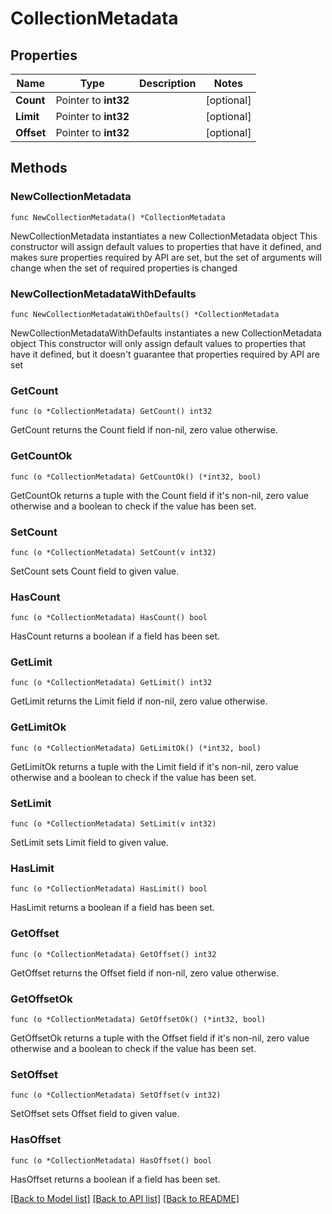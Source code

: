 # CollectionMetadata

## Properties

Name | Type | Description | Notes
------------ | ------------- | ------------- | -------------
**Count** | Pointer to **int32** |  | [optional] 
**Limit** | Pointer to **int32** |  | [optional] 
**Offset** | Pointer to **int32** |  | [optional] 

## Methods

### NewCollectionMetadata

`func NewCollectionMetadata() *CollectionMetadata`

NewCollectionMetadata instantiates a new CollectionMetadata object
This constructor will assign default values to properties that have it defined,
and makes sure properties required by API are set, but the set of arguments
will change when the set of required properties is changed

### NewCollectionMetadataWithDefaults

`func NewCollectionMetadataWithDefaults() *CollectionMetadata`

NewCollectionMetadataWithDefaults instantiates a new CollectionMetadata object
This constructor will only assign default values to properties that have it defined,
but it doesn't guarantee that properties required by API are set

### GetCount

`func (o *CollectionMetadata) GetCount() int32`

GetCount returns the Count field if non-nil, zero value otherwise.

### GetCountOk

`func (o *CollectionMetadata) GetCountOk() (*int32, bool)`

GetCountOk returns a tuple with the Count field if it's non-nil, zero value otherwise
and a boolean to check if the value has been set.

### SetCount

`func (o *CollectionMetadata) SetCount(v int32)`

SetCount sets Count field to given value.

### HasCount

`func (o *CollectionMetadata) HasCount() bool`

HasCount returns a boolean if a field has been set.

### GetLimit

`func (o *CollectionMetadata) GetLimit() int32`

GetLimit returns the Limit field if non-nil, zero value otherwise.

### GetLimitOk

`func (o *CollectionMetadata) GetLimitOk() (*int32, bool)`

GetLimitOk returns a tuple with the Limit field if it's non-nil, zero value otherwise
and a boolean to check if the value has been set.

### SetLimit

`func (o *CollectionMetadata) SetLimit(v int32)`

SetLimit sets Limit field to given value.

### HasLimit

`func (o *CollectionMetadata) HasLimit() bool`

HasLimit returns a boolean if a field has been set.

### GetOffset

`func (o *CollectionMetadata) GetOffset() int32`

GetOffset returns the Offset field if non-nil, zero value otherwise.

### GetOffsetOk

`func (o *CollectionMetadata) GetOffsetOk() (*int32, bool)`

GetOffsetOk returns a tuple with the Offset field if it's non-nil, zero value otherwise
and a boolean to check if the value has been set.

### SetOffset

`func (o *CollectionMetadata) SetOffset(v int32)`

SetOffset sets Offset field to given value.

### HasOffset

`func (o *CollectionMetadata) HasOffset() bool`

HasOffset returns a boolean if a field has been set.


[[Back to Model list]](../README.md#documentation-for-models) [[Back to API list]](../README.md#documentation-for-api-endpoints) [[Back to README]](../README.md)



